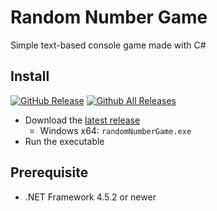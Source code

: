 # Random Number Game
Simple text-based console game made with C#

## Install
[![GitHub Release]][0]
[![Github All Releases]][0]

- Download the [latest release][0]
  - Windows x64: `randomNumberGame.exe`
- Run the executable

## Prerequisite

- .NET Framework 4.5.2 or newer

[GitHub Release]:https://img.shields.io/github/release/wopian/random-number-game.svg?style=flat-square
[GitHub All Releases]:https://img.shields.io/github/downloads/wopian/random-number-game/total.svg?style=flat-square

[0]:https://github.com/wopian/random-number-game/releases
